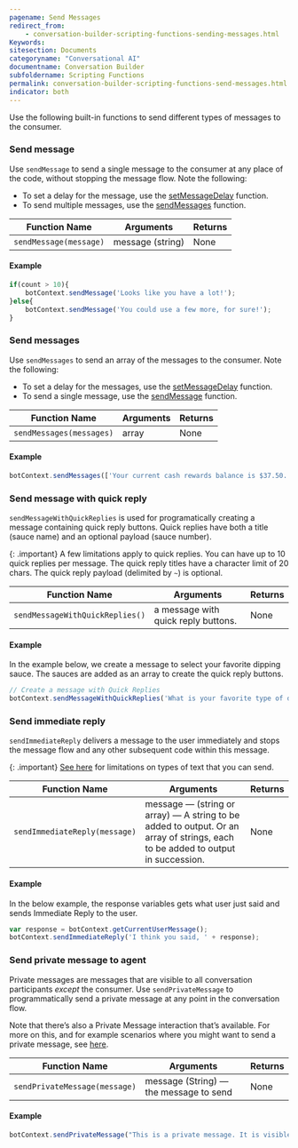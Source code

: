 ```yaml
---
pagename: Send Messages
redirect_from:
    - conversation-builder-scripting-functions-sending-messages.html
Keywords:
sitesection: Documents
categoryname: "Conversational AI"
documentname: Conversation Builder
subfoldername: Scripting Functions
permalink: conversation-builder-scripting-functions-send-messages.html
indicator: both
---
```


Use the following built-in functions to send different types of messages to the consumer.

### Send message

Use `sendMessage` to send a single message to the consumer at any place of the code, without stopping the message flow. Note the following:

* To set a delay for the message, use the [setMessageDelay](conversation-builder-scripting-functions-manage-conversation-flow.html#set-message-delay-value) function.
* To send multiple messages, use the [sendMessages](conversation-builder-scripting-functions-send-messages.html#send-messages) function.

| Function Name | Arguments | Returns |
| --- | --- | --- |
| `sendMessage(message)` | message (string) | None |

#### Example

```javascript
if(count > 10){
    botContext.sendMessage('Looks like you have a lot!');
}else{
    botContext.sendMessage('You could use a few more, for sure!');
}
```

### Send messages

Use `sendMessages` to send an array of the messages to the consumer. Note the following:

* To set a delay for the messages, use the [setMessageDelay](conversation-builder-scripting-functions-manage-conversation-flow.html#set-message-delay-value) function.
* To send a single message, use the [sendMessage](conversation-builder-scripting-functions-send-messages.html#send-message) function.

| Function Name | Arguments | Returns |
| --- | --- | --- |
| `sendMessages(messages)` | array | None |

#### Example
```javascript
botContext.sendMessages(['Your current cash rewards balance is $37.50.' , 'If you had been using our AcmeBank Exclusive Cash Rewards Card your current rewards balance would have been $103.50.']);
```

### Send message with quick reply

`sendMessageWithQuickReplies` is used for programatically creating a message containing quick reply buttons. Quick replies have both a title (sauce name) and an optional payload (sauce number).

{: .important}
A few limitations apply to quick replies. You can have up to 10 quick replies per message. The quick reply titles have a character limit of 20 chars. The quick reply payload (delimited by `~`) is optional.

| Function Name | Arguments | Returns |
| --- | --- | --- |
| `sendMessageWithQuickReplies()` | a message with quick reply buttons. | None |

#### Example

In the example below, we create a message to select your favorite dipping sauce. The sauces are added as an array to create the quick reply buttons.

```javascript
// Create a message with Quick Replies
botContext.sendMessageWithQuickReplies('What is your favorite type of dipping sauce?', ['Ranch~sauce01','Honey Mustard~sauce02','BBQ~sauce03','Hot~sauce04']);
```

### Send immediate reply

`sendImmediateReply` delivers a message to the user immediately and stops the message flow and any other subsequent code within this message.

{: .important}
[See here](conversation-builder-conversation-builder-interactions.html#limitations) for limitations on types of text that you can send.

| Function Name | Arguments | Returns |
| --- | --- | --- |
| `sendImmediateReply(message)` | message — (string or array) — A string to be added to output. Or an array of strings, each to be added to output in succession. | None |

#### Example

In the below example, the response variables gets what user just said and sends Immediate Reply to the user.

```javascript
var response = botContext.getCurrentUserMessage();
botContext.sendImmediateReply('I think you said, ' + response);
```

### Send private message to agent

Private messages are messages that are visible to all conversation participants *except* the consumer. Use `sendPrivateMessage` to programmatically send a private message at any point in the conversation flow.

Note that there’s also a Private Message interaction that’s available. For more on this, and for example scenarios where you might want to send a private message, see [here](conversation-builder-interactions-statements.html#private-message).

| Function Name | Arguments | Returns |
| --- | --- | --- |
| `sendPrivateMessage(message)` | message (String) — the message to send | None |

#### Example

```javascript
botContext.sendPrivateMessage("This is a private message. It is visible to all the conversation participants excluding consumer.");
```